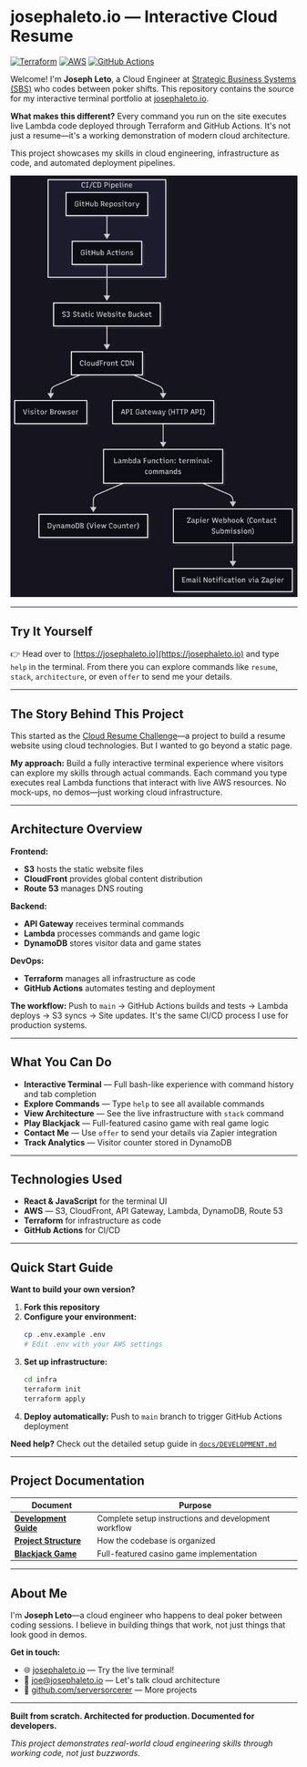 # josephaleto.io — Interactive Cloud Resume

[![Terraform](https://img.shields.io/badge/Terraform-623CE4?logo=terraform&logoColor=white)](https://www.terraform.io/)
[![AWS](https://img.shields.io/badge/AWS-232F3E?logo=amazonaws&logoColor=white)](https://aws.amazon.com/)
[![GitHub Actions](https://img.shields.io/badge/GitHub%20Actions-2088FF?logo=githubactions&logoColor=white)](https://github.com/features/actions)

Welcome! I'm **Joseph Leto**, a Cloud Engineer at [Strategic Business Systems (SBS)](https://sbsplanet.com/) who codes between poker shifts. This repository contains the source for my interactive terminal portfolio at [josephaleto.io](https://josephaleto.io).

**What makes this different?** Every command you run on the site executes live Lambda code deployed through Terraform and GitHub Actions. It's not just a resume—it's a working demonstration of modern cloud architecture.

This project showcases my skills in cloud engineering, infrastructure as code, and automated deployment pipelines.

<p align="center">
  <img src="website/images/architecture.png" alt="Cloud Architecture Diagram" width="600" />
</p>

---

## Try It Yourself

👉 Head over to [https://josephaleto.io](https://josephaleto.io) and type `help` in the terminal. From there you can explore commands like `resume`, `stack`, `architecture`, or even `offer` to send me your details.

---

## The Story Behind This Project

This started as the [Cloud Resume Challenge](https://cloudresumechallenge.dev/)—a project to build a resume website using cloud technologies. But I wanted to go beyond a static page.

**My approach:** Build a fully interactive terminal experience where visitors can explore my skills through actual commands. Each command you type executes real Lambda functions that interact with live AWS resources. No mock-ups, no demos—just working cloud infrastructure.

---

## Architecture Overview

**Frontend:**
- **S3** hosts the static website files
- **CloudFront** provides global content distribution
- **Route 53** manages DNS routing

**Backend:**
- **API Gateway** receives terminal commands
- **Lambda** processes commands and game logic
- **DynamoDB** stores visitor data and game states

**DevOps:**
- **Terraform** manages all infrastructure as code
- **GitHub Actions** automates testing and deployment

**The workflow:** Push to `main` → GitHub Actions builds and tests → Lambda deploys → S3 syncs → Site updates. It's the same CI/CD process I use for production systems.

---

## What You Can Do

- **Interactive Terminal** — Full bash-like experience with command history and tab completion
- **Explore Commands** — Type `help` to see all available commands
- **View Architecture** — See the live infrastructure with `stack` command
- **Play Blackjack** — Full-featured casino game with real game logic
- **Contact Me** — Use `offer` to send your details via Zapier integration
- **Track Analytics** — Visitor counter stored in DynamoDB

---

## Technologies Used

- **React & JavaScript** for the terminal UI
- **AWS** — S3, CloudFront, API Gateway, Lambda, DynamoDB, Route 53
- **Terraform** for infrastructure as code
- **GitHub Actions** for CI/CD

---

## Quick Start Guide

**Want to build your own version?**

1. **Fork this repository**
2. **Configure your environment:**
   ```bash
   cp .env.example .env
   # Edit .env with your AWS settings
   ```
3. **Set up infrastructure:**
   ```bash
   cd infra
   terraform init
   terraform apply
   ```
4. **Deploy automatically:**
   Push to `main` branch to trigger GitHub Actions deployment

**Need help?** Check out the detailed setup guide in [`docs/DEVELOPMENT.md`](docs/DEVELOPMENT.md)

---

## Project Documentation

| Document | Purpose |
|----------|----------|
| **[Development Guide](docs/DEVELOPMENT.md)** | Complete setup instructions and development workflow |
| **[Project Structure](docs/PROJECT_STRUCTURE.md)** | How the codebase is organized |
| **[Blackjack Game](docs/BLACKJACK_README.md)** | Full-featured casino game implementation |

---

## About Me

I'm **Joseph Leto**—a cloud engineer who happens to deal poker between coding sessions. I believe in building things that work, not just things that look good in demos.

**Get in touch:**
- 🌐 [josephaleto.io](https://josephaleto.io) — Try the live terminal!
- 📧 [joe@josephaleto.io](mailto:joe@josephaleto.io) — Let's talk cloud architecture
- 🐙 [github.com/serversorcerer](https://github.com/serversorcerer) — More projects

---

**Built from scratch. Architected for production. Documented for developers.**

*This project demonstrates real-world cloud engineering skills through working code, not just buzzwords.*
